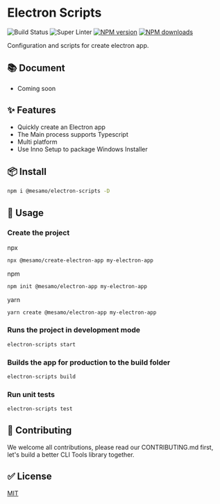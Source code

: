 # Electron Scripts

![Build Status][win-build] ![Super Linter][super-lint] [![NPM version][npm-version]][npm] [![NPM downloads][npm-download]][npm]

Configuration and scripts for create electron app.

## 📚 Document

* Coming soon

## ✨ Features

* Quickly create an Electron app
* The Main process supports Typescript
* Multi platform
* Use Inno Setup to package Windows Installer

## 📦 Install

```sh
npm i @mesamo/electron-scripts -D
```

## 🔨 Usage

### Create the project

npx

```bash
npx @mesamo/create-electron-app my-electron-app
```

npm

```bash
npm init @mesamo/electron-app my-electron-app
```

yarn

```bash
yarn create @mesamo/electron-app my-electron-app
```

### Runs the project in development mode

```bash
electron-scripts start
```

### Builds the app for production to the build folder

```bash
electron-scripts build
```

### Run unit tests

```bash
electron-scripts test
```

## 🤝 Contributing

We welcome all contributions, please read our CONTRIBUTING.md first,  
let's build a better CLI Tools library together.

## ✅ License

[MIT](https://github.com/Mesamo/electron-scripts/blob/development/LICENSE)

[npm]: https://www.npmjs.com/package/@mesamo/electron-scripts

[win-build]: https://github.com/Mesamo/electron-scripts/workflows/Windows%20Build/badge.svg

[npm-version]: https://img.shields.io/npm/v/@mesamo/electron-scripts.svg

[npm-download]: https://img.shields.io/npm/dm/@mesamo/electron-scripts.svg?style=flat

[super-lint]: https://github.com/Mesamo/electron-scripts/workflows/Super%20Linter/badge.svg

